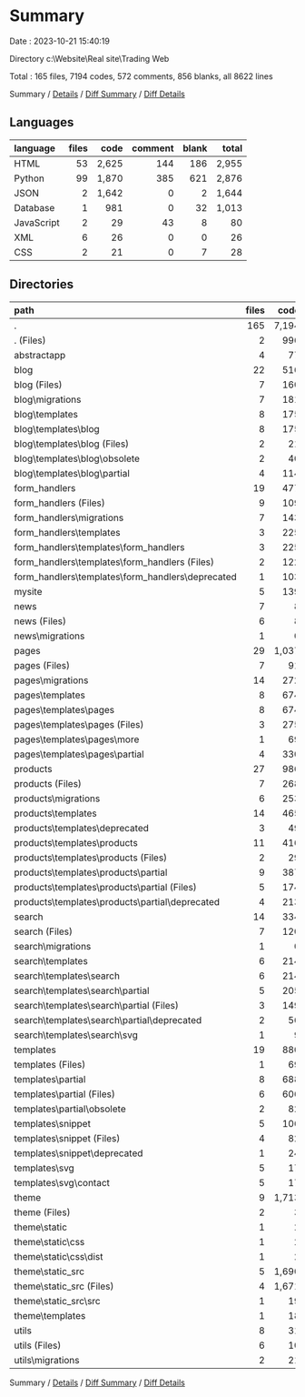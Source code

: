 # Summary

Date : 2023-10-21 15:40:19

Directory c:\\Website\\Real site\\Trading Web

Total : 165 files,  7194 codes, 572 comments, 856 blanks, all 8622 lines

Summary / [Details](details.md) / [Diff Summary](diff.md) / [Diff Details](diff-details.md)

## Languages
| language | files | code | comment | blank | total |
| :--- | ---: | ---: | ---: | ---: | ---: |
| HTML | 53 | 2,625 | 144 | 186 | 2,955 |
| Python | 99 | 1,870 | 385 | 621 | 2,876 |
| JSON | 2 | 1,642 | 0 | 2 | 1,644 |
| Database | 1 | 981 | 0 | 32 | 1,013 |
| JavaScript | 2 | 29 | 43 | 8 | 80 |
| XML | 6 | 26 | 0 | 0 | 26 |
| CSS | 2 | 21 | 0 | 7 | 28 |

## Directories
| path | files | code | comment | blank | total |
| :--- | ---: | ---: | ---: | ---: | ---: |
| . | 165 | 7,194 | 572 | 856 | 8,622 |
| . (Files) | 2 | 996 | 3 | 37 | 1,036 |
| abstractapp | 4 | 77 | 37 | 38 | 152 |
| blog | 22 | 516 | 36 | 102 | 654 |
| blog (Files) | 7 | 160 | 30 | 62 | 252 |
| blog\\migrations | 7 | 181 | 6 | 32 | 219 |
| blog\\templates | 8 | 175 | 0 | 8 | 183 |
| blog\\templates\\blog | 8 | 175 | 0 | 8 | 183 |
| blog\\templates\\blog (Files) | 2 | 21 | 0 | 3 | 24 |
| blog\\templates\\blog\\obsolete | 2 | 40 | 0 | 2 | 42 |
| blog\\templates\\blog\\partial | 4 | 114 | 0 | 3 | 117 |
| form_handlers | 19 | 477 | 32 | 87 | 596 |
| form_handlers (Files) | 9 | 109 | 23 | 44 | 176 |
| form_handlers\\migrations | 7 | 143 | 6 | 32 | 181 |
| form_handlers\\templates | 3 | 225 | 3 | 11 | 239 |
| form_handlers\\templates\\form_handlers | 3 | 225 | 3 | 11 | 239 |
| form_handlers\\templates\\form_handlers (Files) | 2 | 122 | 3 | 3 | 128 |
| form_handlers\\templates\\form_handlers\\deprecated | 1 | 103 | 0 | 8 | 111 |
| mysite | 5 | 139 | 89 | 72 | 300 |
| news | 7 | 8 | 4 | 13 | 25 |
| news (Files) | 6 | 8 | 4 | 12 | 24 |
| news\\migrations | 1 | 0 | 0 | 1 | 1 |
| pages | 29 | 1,037 | 37 | 147 | 1,221 |
| pages (Files) | 7 | 91 | 8 | 35 | 134 |
| pages\\migrations | 14 | 272 | 13 | 68 | 353 |
| pages\\templates | 8 | 674 | 16 | 44 | 734 |
| pages\\templates\\pages | 8 | 674 | 16 | 44 | 734 |
| pages\\templates\\pages (Files) | 3 | 275 | 0 | 4 | 279 |
| pages\\templates\\pages\\more | 1 | 69 | 4 | 4 | 77 |
| pages\\templates\\pages\\partial | 4 | 330 | 12 | 36 | 378 |
| products | 27 | 986 | 231 | 205 | 1,422 |
| products (Files) | 7 | 268 | 115 | 123 | 506 |
| products\\migrations | 6 | 253 | 5 | 27 | 285 |
| products\\templates | 14 | 465 | 111 | 55 | 631 |
| products\\templates\\deprecated | 3 | 49 | 9 | 7 | 65 |
| products\\templates\\products | 11 | 416 | 102 | 48 | 566 |
| products\\templates\\products (Files) | 2 | 29 | 0 | 2 | 31 |
| products\\templates\\products\\partial | 9 | 387 | 102 | 46 | 535 |
| products\\templates\\products\\partial (Files) | 5 | 174 | 4 | 6 | 184 |
| products\\templates\\products\\partial\\deprecated | 4 | 213 | 98 | 40 | 351 |
| search | 14 | 334 | 41 | 69 | 444 |
| search (Files) | 7 | 120 | 41 | 46 | 207 |
| search\\migrations | 1 | 0 | 0 | 1 | 1 |
| search\\templates | 6 | 214 | 0 | 22 | 236 |
| search\\templates\\search | 6 | 214 | 0 | 22 | 236 |
| search\\templates\\search\\partial | 5 | 205 | 0 | 22 | 227 |
| search\\templates\\search\\partial (Files) | 3 | 149 | 0 | 9 | 158 |
| search\\templates\\search\\partial\\deprecated | 2 | 56 | 0 | 13 | 69 |
| search\\templates\\search\\svg | 1 | 9 | 0 | 0 | 9 |
| templates | 19 | 880 | 14 | 44 | 938 |
| templates (Files) | 1 | 69 | 4 | 1 | 74 |
| templates\\partial | 8 | 688 | 10 | 41 | 739 |
| templates\\partial (Files) | 6 | 606 | 6 | 33 | 645 |
| templates\\partial\\obsolete | 2 | 82 | 4 | 8 | 94 |
| templates\\snippet | 5 | 106 | 0 | 2 | 108 |
| templates\\snippet (Files) | 4 | 82 | 0 | 2 | 84 |
| templates\\snippet\\deprecated | 1 | 24 | 0 | 0 | 24 |
| templates\\svg | 5 | 17 | 0 | 0 | 17 |
| templates\\svg\\contact | 5 | 17 | 0 | 0 | 17 |
| theme | 9 | 1,713 | 43 | 23 | 1,779 |
| theme (Files) | 2 | 3 | 0 | 4 | 7 |
| theme\\static | 1 | 2 | 0 | 1 | 3 |
| theme\\static\\css | 1 | 2 | 0 | 1 | 3 |
| theme\\static\\css\\dist | 1 | 2 | 0 | 1 | 3 |
| theme\\static_src | 5 | 1,690 | 43 | 16 | 1,749 |
| theme\\static_src (Files) | 4 | 1,671 | 43 | 10 | 1,724 |
| theme\\static_src\\src | 1 | 19 | 0 | 6 | 25 |
| theme\\templates | 1 | 18 | 0 | 2 | 20 |
| utils | 8 | 31 | 5 | 19 | 55 |
| utils (Files) | 6 | 10 | 4 | 12 | 26 |
| utils\\migrations | 2 | 21 | 1 | 7 | 29 |

Summary / [Details](details.md) / [Diff Summary](diff.md) / [Diff Details](diff-details.md)